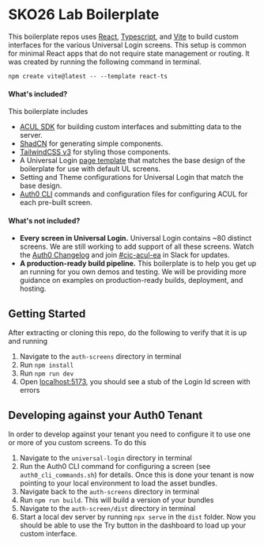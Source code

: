 # SKO26 Lab Boilerplate
This boilerplate repos uses [React](https://react.dev/), [Typescript](https://www.typescriptlang.org/), and [Vite](https://vite.dev/) to build custom interfaces for the various Universal Login screens. This setup is common for minimal React apps that do not require state management or routing. It was created by running the following command in terminal.

`npm create vite@latest -- --template react-ts`

#### What's included?
This boilerplate includes
* [ACUL SDK](https://auth0.github.io/universal-login/modules.html) for building custom interfaces and submitting data to the server.
* [ShadCN](https://ui.shadcn.com/) for generating simple components.
* [TailwindCSS v3](https://v3.tailwindcss.com/) for styling those components.
* A Universal Login [page template](https://auth0.com/docs/customize/login-pages/universal-login/customize-templates) that matches the base design of the boilerplate for use with default UL screens.
* Setting and Theme configurations for Universal Login that match the base design.
* [Auth0 CLI](https://github.com/auth0/auth0-cli) commands and configuration files for configuring ACUL for each pre-built screen.

#### What's not included?
* **Every screen in Universal Login.** Universal Login contains ~80 distinct screens. We are still working to add support of all these screens. Watch the [Auth0 Changelog](https://auth0.com/changelog) and join [#cic-acul-ea](https://okta.enterprise.slack.com/archives/C0842AUKMU3) in Slack for updates.
* **A production-ready build pipeline.** This boilerplate is to help you get up an running for you own demos and testing. We will be providing more guidance on examples on production-ready builds, deployment, and hosting.

## Getting Started
After extracting or cloning this repo, do the following to verify that it is up and running

1. Navigate to the `auth-screens` directory in terminal
2. Run `npm install`
3. Run `npm run dev`
4. Open [localhost:5173](http://localhost:5173/), you should see a stub of the Login Id screen with errors

## Developing against your Auth0 Tenant
In order to develop against your tenant you need to configure it to use one or more of you custom screens. To do this

1. Navigate to the `universal-login` directory in terminal
2. Run the Auth0 CLI command for configuring a screen (see `auth0_cli_commands.sh`) for details. Once this is done your tenant is now pointing to your local environment to load the asset bundles.
3. Navigate back to the `auth-screens` directory in terminal
4. Run `npm run build`. This will build a version of your bundles
5. Navigate to the `auth-screen/dist` directory in terminal
6. Start a local dev server by running `npx serve` in the `dist` folder. Now you should be able to use the Try button in the dashboard to load up your custom interface.
